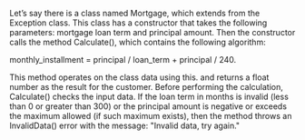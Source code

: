 Let’s say there is a class named Mortgage, which extends from the Exception class. This class has a constructor that takes the following parameters: mortgage loan term and principal amount. Then the constructor calls the method Calculate(), which contains the following algorithm:

monthly_installment = principal / loan_term + principal / 240. 

This method operates on the class data using this. and returns a float number as the result for the customer. Before performing the calculation, Calculate() checks the input data. If the loan term in months is invalid (less than 0 or greater than 300) or the principal amount is negative or exceeds the maximum allowed (if such maximum exists), then the method throws an InvalidData() error with the message: "Invalid data, try again."
